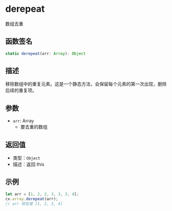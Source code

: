# derepeat

数组去重

## 函数签名
```typescript
static derepeat(arr: Array): Object
```

## 描述
移除数组中的重复元素。这是一个静态方法，会保留每个元素的第一次出现，删除后续的重复项。

## 参数
- `arr`: Array
  - 要去重的数组

## 返回值
- 类型：`Object`
- 描述：返回 this

## 示例
```javascript
let arr = [1, 2, 2, 3, 3, 3, 4];
cx.array.derepeat(arr);
// arr 现在是 [1, 2, 3, 4]
```